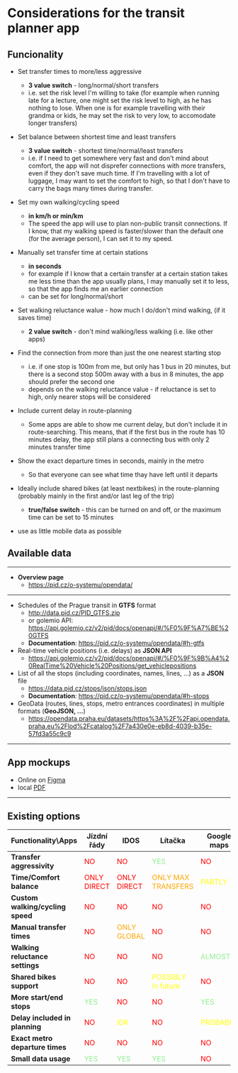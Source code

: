 # Considerations for the transit planner app

## Funcionality
- Set transfer times to more/less aggressive
    - **3 value switch** - long/normal/short transfers
    - i.e. set the risk level I'm willing to take (for example when running late for a lecture, one might set the risk level to high, as he has nothing to lose. When one is for example travelling with their grandma or kids, he may set the risk to very low, to accomodate longer transfers)
- Set balance between shortest time and least transfers
    - **3 value switch** - shortest time/normal/least transfers
    - i.e. if I need to get somewhere very fast and don't mind about comfort, the app will not disprefer connections with more transfers, even if they don't save much time. If I'm travelling with a lot of luggage, I may want to set the comfort to high, so that I don't have to carry the bags many times during transfer.
- Set my own walking/cycling speed
    - **in km/h or min/km**
    - The speed the app will use to plan non-public transit connections. If I know, that my walking speed is faster/slower than the default one (for the average person), I can set it to my speed.
- Manually set transfer time at certain stations
    - **in seconds**
    - for example if I know that a certain transfer at a certain station takes me less time than the app usually plans, I may manually set it to less, so that the app finds me an earlier connection
    - can be set for long/normal/short
- Set walking reluctance walue - how much I do/don't mind walking, (if it saves time)
    - **2 value switch** - don't mind walking/less walking (i.e. like other apps)
- Find the connection from more than just the one nearest starting stop
    - i.e. if one stop is 100m from me, but only has 1 bus in 20 minutes, but there is a second stop 500m away with a bus in 8 minutes, the app should prefer the second one
    - depends on the walking reluctance value - if reluctance is set to high, only nearer stops will be considered
- Include current delay in route-planning
    - Some apps are able to show me current delay, but don't include it in route-searching. This means, that if the first bus in the route has 10 minutes delay, the app still plans a connecting bus with only 2 minutes transfer time
- Show the exact departure times in seconds, mainly in the metro
    - So that everyone can see what time thay have left until it departs
- Ideally include shared bikes (at least nextbikes) in the route-planning (probably mainly in the first and/or last leg of the trip)
    - **true/false switch** - this can be turned on and off, or the maximum time can be set to 15 minutes

- use as little mobile data as possible

## Available data
-----------------
- **Overview page**
    - https://pid.cz/o-systemu/opendata/
----------------
- Schedules of the Prague transit in **GTFS** format
    - http://data.pid.cz/PID_GTFS.zip
    - or golemio API: https://api.golemio.cz/v2/pid/docs/openapi/#/%F0%9F%A7%BE%20GTFS
    - **Documentation**: https://pid.cz/o-systemu/opendata/#h-gtfs
- Real-time vehicle positions (i.e. delays) as **JSON API**
    - https://api.golemio.cz/v2/pid/docs/openapi/#/%F0%9F%9B%A4%20RealTime%20Vehicle%20Positions/get_vehiclepositions
- List of all the stops (including coordinates, names, lines, ...) as a **JSON** file
    - https://data.pid.cz/stops/json/stops.json
    - **Documentation**: https://pid.cz/o-systemu/opendata/#h-stops
- GeoData (routes, lines, stops, metro entrances coordinates) in multiple formats (**GeoJSON, ...**)
    - https://opendata.praha.eu/datasets/https%3A%2F%2Fapi.opendata.praha.eu%2Flod%2Fcatalog%2F7a430e0e-eb8d-4039-b35e-57fd3a55c9c9

------------------
## App mockups

- Online on [Figma](https://www.figma.com/file/nEyf3GvAmGA7qbupyGQsxn/Untitled?node-id=0%3A1&t=KiPEdD8hvWAdyEQN-1)
- local [PDF](TravelPlanner-app-mockups.pdf)

-------------

## Existing options

| Functionality\Apps | Jízdní řády | IDOS | Lítačka | Google maps
| --- | --- | --- | --- | --- |
| **Transfer aggressivity** | <r>NO</r> | <r>NO</r> | <g>YES</g> | <r>NO</r>
| **Time/Comfort balance** | <r>ONLY DIRECT</r> | <r>ONLY DIRECT</r> | <o>ONLY MAX TRANSFERS</o> | <y>PARTLY<y>
| **Custom walking/cycling speed** | <r>NO</r> | <r>NO</r> | <r>NO</r> | <r>NO</r>
| **Manual transfer times** | <r>NO</r> | <o>ONLY GLOBAL</o> | <r>NO</r> | <r>NO</r>
| **Walking reluctance settings** | <r>NO</r> | <r>NO</r> | <r>NO</r> | <g>ALMOST</g>
| **Shared bikes support** | <r>NO</r> | <r>NO</r> | <y>POSSIBLY in future</y> | <r>NO</r>
| **More start/end stops** | <g>YES</g> | <r>NO</r> | <r>NO</r> | <g>YES</g>
| **Delay included in planning** | <r>NO</r> | <y>IDK</y> | <r>NO</r> | <y>PROBABLY</y>
| **Exact metro departure times** | <r>NO</r> | <r>NO</r> | <r>NO</r> | <r>NO</r>
| **Small data usage** | <g>YES</g> | <g>YES</g> | <g>YES</g> | <r>NO</r>


<style>
r { color: Red }
y { color: Yellow }
g { color: LightGreen }
o { color: Orange }
</style>
